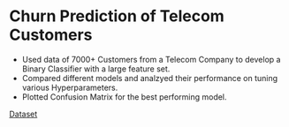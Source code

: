 # Churn Prediction of Telecom Customers

- Used data of 7000+ Customers from a Telecom Company to develop a Binary Classifier with a large feature set.
- Compared different models and analzyed their performance on tuning various Hyperparameters.
- Plotted Confusion Matrix for the best performing model.

[Dataset](https://www.kaggle.com/ritikasaini/telecom-churn)
